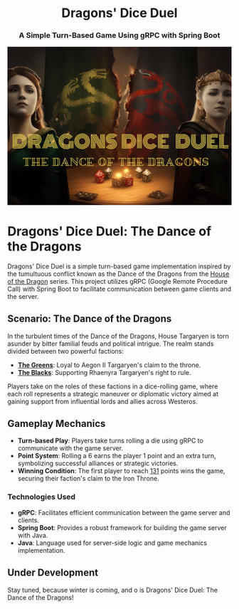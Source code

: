

<div align="center">
        <h1>Dragons' Dice Duel</h1>
        <h3>A Simple Turn-Based Game Using gRPC with Spring Boot</h3>

![House of the Dragon - Greens vs Blacks](dragons-dice-duel.jpg)
</div>

# Dragons' Dice Duel: The Dance of the Dragons

Dragons' Dice Duel is a simple turn-based game implementation inspired by the tumultuous conflict known as the Dance of the Dragons from the [House of the Dragon](https://www.hbo.com/house-of-the-dragon) series. This project utilizes gRPC (Google Remote Procedure Call) with Spring Boot to facilitate communication between game clients and the server.

## Scenario: The Dance of the Dragons

In the turbulent times of the Dance of the Dragons, House Targaryen is torn asunder by bitter familial feuds and political intrigue. The realm stands divided between two powerful factions:
- **[The Greens](https://awoiaf.westeros.org/index.php/Greens)**: Loyal to Aegon II Targaryen's claim to the throne.
- **[The Blacks](https://awoiaf.westeros.org/index.php/Blacks)**: Supporting Rhaenyra Targaryen's right to rule.

Players take on the roles of these factions in a dice-rolling game, where each roll represents a strategic maneuver or diplomatic victory aimed at gaining support from influential lords and allies across Westeros.

## Gameplay Mechanics

- **Turn-based Play**: Players take turns rolling a die using gRPC to communicate with the game server.
- **Point System**: Rolling a 6 earns the player 1 point and an extra turn, symbolizing successful alliances or strategic victories.
- **Winning Condition**: The first player to reach [131](https://awoiaf.westeros.org/index.php/131_AC) points wins the game, securing their faction's claim to the Iron Throne.

### Technologies Used

- **gRPC**: Facilitates efficient communication between the game server and clients.
- **Spring Boot**: Provides a robust framework for building the game server with Java.
- **Java**: Language used for server-side logic and game mechanics implementation.

## Under Development
Stay tuned, because winter is coming, and o is Dragons' Dice Duel: The Dance of the Dragons!

